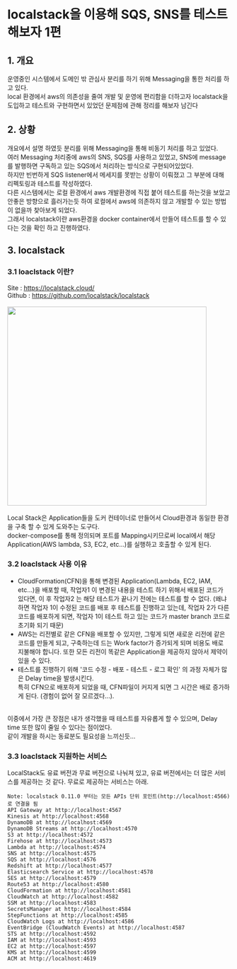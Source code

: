 # localstack을 이용해 SQS, SNS를 테스트 해보자 1편

## 1. 개요
운영중인 시스템에서 도메인 밖 관심사 분리를 하기 위해 Messaging을 통한 처리를 하고 있다. </br>
local 환경에서 aws의 의존성을 줄여 개발 및 운영에 편리함을 더하고자 localstack을 도입하고 테스트와 구현하면서 있었던 문제점에 관해 정리를 해보자 남긴다 </br>

## 2. 상황
개요에서 설명 하였듯 분리를 위해 Messaging을 통해 비동기 처리를 하고 있었다. </br>
여러 Messaging 처리중에 aws의 SNS, SQS를 사용하고 있었고, SNS에 message를 발행하면 구독하고 있는 SQS에서 처리하는 방식으로 구현되어있었다. </br>
하지만 빈번하게 SQS listener에서 메세지를 못받는 상황이 이뤄졌고 그 부분에 대해 리펙토링과 테스트를 작성하였다. </br> 
다른 시스템에서는 로컬 환경에서 aws 개발환경에 직접 붙어 테스트를 하는것을 보았고 안좋은 방향으로 흘러가는듯 하여 로컬에서 aws에 의존하지 않고 개발할 수 있는 방법이 없을까 찾아보게 되었다. </br>
그래서 localstack이란 aws환경을 docker container에서 만들어 테스트를 할 수 있다는 것을 확인 하고 진행하였다. </br>


## 3. localstack
### 3.1 loaclstack 이란?
Site : https://localstack.cloud/ </br>
Github : https://github.com/localstack/localstack </br>
</br>
<img src="https://localstack.cloud/images/landing/demo.webp" width="450px" height="450"></img><br/>
</br>
Local Stack은 Application들을 도커 컨테이너로 만들어서 Cloud환경과 동일한 환경을 구축 할 수 있게 도와주는 도구다. </br>
docker-compose를 통해 정의되며 포트를 Mapping시키므로써 local에서 해당 Application(AWS lambda, S3, EC2, etc...)를 실행하고 호출할 수 있게 된다. </br>

### 3.2 loaclstack 사용 이유

* CloudFormation(CFN)을 통해 변경된 Application(Lambda, EC2, IAM, etc...)을 배포할 때, 작업자1 이 변경된 내용을 테스트 하기 위해서 배포된 코드가 있다면, 이 후 작업자2 는 해당 테스트가 끝나기 전에는 테스트를 할 수 없다. (왜냐하면 작업자 1이 수정된 코드를 배포 후 테스트를 진행하고 있는데, 작업자 2가 다른 코드를 배포하게 되면, 작업자 1이 테스트 하고 있는 코드가 master branch 코드로 초기화 되기 때문) </br>
* AWS는 리전별로 같은 CFN을 배포할 수 있지만, 그렇게 되면 새로운 리전에 같은 코드를 만들게 되고, 구축하는데 드는 Work factor가 증가되게 되며 비용도 배로 지불해야 합니다. 또한 모든 리전이 똑같은 Application을 제공하지 않아서 제약이 있을 수 있다. </br>
* 테스트를 진행하기 위해 '코드 수정 - 배포 - 테스트 - 로그 확인' 의 과정 자체가 많은 Delay time을 발생시킨다. </br> 
특히 CFN으로 배포하게 되었을 때, CFN파일이 커지게 되면 그 시간은 배로 증가하게 된다. (경험이 없어 잘 모르겠다...). </br>
</br>
이중에서 가장 큰 장점은 내가 생각했을 때 테스트를 자유롭게 할 수 있으며, Delay time 또한 많이 줄일 수 있다는 점이었다. </br>
같이 개발을 하시는 동료분도 필요성을 느끼신듯... </br>

### 3.3 loaclstack 지원하는 서비스
LocalStack도 유료 버전과 무료 버전으로 나눠져 있고, 유료 버전에서는 더 많은 서비스를 제공하는 것 같다. 무료로 제공하는 서비스는 아래. </br>
```
Note: localstack 0.11.0 부터는 모든 APIs 단위 포인트(http://localhost:4566)로 연결을 됨
API Gateway at http://localhost:4567
Kinesis at http://localhost:4568
DynamoDB at http://localhost:4569
DynamoDB Streams at http://localhost:4570
S3 at http://localhost:4572
Firehose at http://localhost:4573
Lambda at http://localhost:4574
SNS at http://localhost:4575
SQS at http://localhost:4576
Redshift at http://localhost:4577
Elasticsearch Service at http://localhost:4578
SES at http://localhost:4579
Route53 at http://localhost:4580
CloudFormation at http://localhost:4581
CloudWatch at http://localhost:4582
SSM at http://localhost:4583
SecretsManager at http://localhost:4584
StepFunctions at http://localhost:4585
CloudWatch Logs at http://localhost:4586
EventBridge (CloudWatch Events) at http://localhost:4587
STS at http://localhost:4592
IAM at http://localhost:4593
EC2 at http://localhost:4597
KMS at http://localhost:4599
ACM at http://localhost:4619
```
